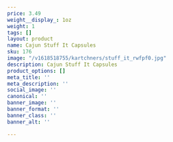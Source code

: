 ```yaml
---
price: 3.49
weight__display_: 1oz
weight: 1
tags: []
layout: product
name: Cajun Stuff It Capsules
sku: 176
image: "/v1618518755/kartchners/stuff_it_rwfpf0.jpg"
description: Cajun Stuff It Capsules
product_options: []
meta_title: ''
meta_description: ''
social_image: ''
canonical: ''
banner_image: ''
banner_format: ''
banner_class: ''
banner_alt: ''

---
```

